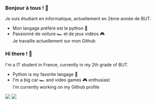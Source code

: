 ### Bonjour à tous ! 👋
Je suis étudiant en informatique, actuellement en 2ème année de BUT.
- Mon langage préféré est le python 🐍
- Passionné de voiture 🏎️ et de jeux vidéos 🎮 <br>
Je travaille actuellement sur mon Github


### Hi there ! 👋
I'm a IT student in France, currently in my 2th grade of BUT.
- Python is my favorite langage 🐍
- I'm a big car 🏎️ and video games 🎮 enthusiast <br>
I'm currently working on my Github profile

![](http://github-profile-summary-cards.vercel.app/api/cards/repos-per-language?username=SimonErre&theme=default) ![](http://github-profile-summary-cards.vercel.app/api/cards/stats?username=SimonErre&theme=default)
<!--
**SimonErre/SimonErre** is a ✨ _special_ ✨ repository because its `README.md` (this file) appears on your GitHub profile.

Here are some ideas to get you started:

- 🔭 I’m currently working on ...
- 🌱 I’m currently learning ...
- 👯 I’m looking to collaborate on ...
- 🤔 I’m looking for help with ...
- 💬 Ask me about ...
- 📫 How to reach me: ...
- 😄 Pronouns: ...
- ⚡ Fun fact: ...
-->
